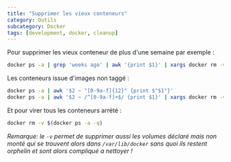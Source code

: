 ```yaml
---
title: "Supprimer les vieux conteneurs"
category: Outils
subcategory: Docker
tags: [development, docker, cleanup]
---
```

Pour supprimer les vieux conteneur de plus d'une semaine par exemple : 

``` sh
docker ps -a | grep 'weeks ago' | awk '{print $1}' | xargs docker rm -v 
```

Les conteneurs issue d'images non taggé :

``` sh
docker ps -a | awk '$2 ~ "[0-9a-f]{12}" {print $"$1"}'
docker ps -a | awk '$2 ~ /^[0-9a-f]+$/ {print $1}' | xargs docker rm -v 
```

Et pour virer tous les conteneurs arrété :

``` sh
docker rm -v $(docker ps -a -q)
```

_Remarque: le `-v` permet de supprimer aussi les volumes déclaré mais non monté qui se trouvent alors dans 
`/var/lib/docker` sans quoi ils restent orphelin et sont alors compliqué a nettoyer !_
